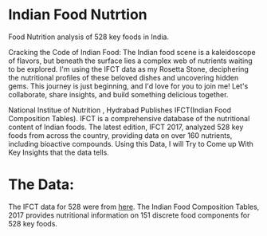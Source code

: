 # Indian Food Nutrtion
 Food Nutrition analysis of 528 key foods in India.

 Cracking the Code of Indian Food:  The Indian food scene is a kaleidoscope of flavors, but beneath the surface lies a complex web of nutrients waiting to be explored. I'm using the IFCT data as my Rosetta Stone, deciphering the nutritional profiles of these beloved dishes and uncovering hidden gems. This journey is just beginning, and I'd love for you to join me! Let's collaborate, share insights, and build something delicious together.

National Institue of Nutrition , Hydrabad Publishes IFCT(Indian Food Composition Tables). IFCT is a comprehensive database of the nutritional content of Indian foods. The latest edition, IFCT 2017, analyzed 528 key foods from across the country, providing data on over 160 nutrients, including bioactive compounds. Using this Data, I will Try to Come up With Key Insights that the data tells.

The Data: 
===
The IFCT data for 528 were from [here](https://vikaspedia.in/health/nutrition/nutritive-value-of-foods/indian-food-composition-tables).
The Indian Food Composition Tables, 2017 provides nutritional information on 151 discrete food components for 528 key foods.
